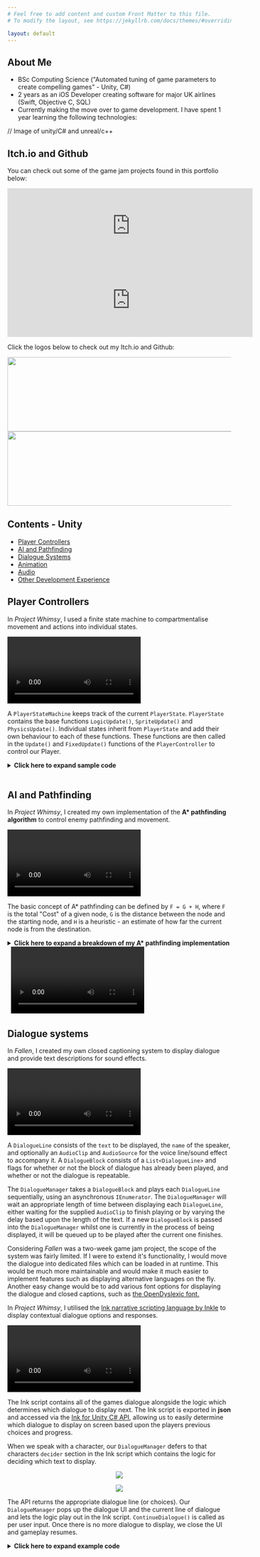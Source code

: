 ```yaml
---
# Feel free to add content and custom Front Matter to this file.
# To modify the layout, see https://jekyllrb.com/docs/themes/#overriding-theme-defaults

layout: default
---
```


## About Me

- BSc Computing Science ("Automated tuning of game parameters to create compelling games" - Unity, C#)
- 2 years as an iOS Developer creating software for major UK airlines (Swift, Objective C, SQL)
- Currently making the move over to game development. I have spent 1 year learning the following technologies:

// Image of unity/C# and unreal/c++

## Itch.io and Github

You can check out some of the game jam projects found in this portfolio below:

<iframe src="https://itch.io/embed/839543?linkback=true&amp;dark=true" width="552" height="167" frameborder="0"><a href="https://scottjams.itch.io/moonshot-2020">Moonshot 2020 by ScottJams</a></iframe>

<iframe src="https://itch.io/embed/1279025?linkback=true&amp;dark=true" width="552" height="167" frameborder="0"><a href="https://scottjams.itch.io/fallen">Fallen by ScottJams</a></iframe>

Click the logos below to check out my Itch.io and Github:

[<img src="https://user-images.githubusercontent.com/69112024/155595726-891831d3-346b-4f32-bf51-2f68e63bc1bb.png" width="552" height="167">](https://github.com/ScottJams)
[<img src="https://user-images.githubusercontent.com/69112024/155595141-fbcb892f-531d-422b-90cc-c720e3ba9b71.svg" width="552" height="167">](https://scottjams.itch.io/)


## Contents - Unity

- [Player Controllers](#player-controllers) 
- [AI and Pathfinding](#ai-and-pathfinding) 
- [Dialogue Systems](#dialogue-systems) 
- [Animation](#animation) 
- [Audio](#audio) 
- [Other Development Experience](#other-development-experience) 

## Player Controllers

In *Project Whimsy*, I used a finite state machine to compartmentalise movement and actions into individual states. 

<video src="https://user-images.githubusercontent.com/69112024/152352692-f6ee8042-9aa2-4a7e-8ee9-fdceab6ab3b8.mp4" controls="controls" style="max-width: 730px;">
</video>

A `PlayerStateMachine` keeps track of the current `PlayerState`. `PlayerState` contains the base functions `LogicUpdate()`, `SpriteUpdate()` and `PhysicsUpdate()`. Individual states inherit from `PlayerState` and add their own behaviour to each of these functions. These functions are then called in the `Update()` and `FixedUpdate()` functions of the `PlayerController` to control our Player.


<details><summary><b>Click here to expand sample code</b></summary>

<div markdown="1">
``` c#
public class PlayerController : MonoBehaviour 
{
	void Update()
	{
		// Current state logic and sprite updates
		movementStateMachine.LogicUpdate();
		movementStateMachine.SpriteUpdate();	
	}

	void FixedUpdate()
	{
		// Current state movement and physics updates
		movementStateMachine.PhysicsUpdate();
	}
}
```

</div></details>
&nbsp;

Some states might share a lot of functionality. For example, the actions we are able to perform in the `IdleState` and `WalkingState` are largely the same. To avoid code duplication, `GroundedState` inherits from `PlayerState` and adds common behaviours which dictate how our Player can move and act when grounded. `IdleState` and `WalkingState` then derive their base behaviour from `GroundedState` and can add their own specific functionality if required.

The following demonstrates this with very simple movement:

<details> <summary><b>Click here to expand sample code</b></summary>

<div markdown="1">
``` c#
public class WalkState : GroundedState 
{
	public override void PhysicsUpdate()
	{
		base.PhysicsUpdate();
	}
}

public class GroundedState : PlayerState
{
	public override void PhysicsUpdate()
	{
		// Simple movement, directly modifying velocity
		float horizontalInput = inputActions.HorizontalMoveInput;
		Vector2 newVelocity = Vector2.zero;
		if (horizontalInput != 0)
		{
			newVelocity.x = (horizontalInput > 0) ? 
			playerController.properties.WalkingSpeed : 
			-playerController.properties.WalkingSpeed;
		}
		newVelocity.y = 0;
		playerController.RigidBody2D.velocity = newVelocity;
	}
}
```

</div></details>
&nbsp;

## AI and Pathfinding

In *Project Whimsy*, I created my own implementation of the **A\* pathfinding algorithm** to control enemy pathfinding and movement.

<video src="https://user-images.githubusercontent.com/69112024/154096348-64eda84d-e279-40ce-a25c-3890e705801e.mp4" controls="controls" style="max-width: 730px;">
</video>

The basic concept of A* pathfinding can be defined by `F = G + H`, where `F` is the total "Cost" of a given node, `G` is the distance between the node and the starting node, and `H` is a heuristic - an estimate of how far the current node is from the destination. 

<details> <summary><b>Click here to expand a breakdown of my A* pathfinding implementation</b></summary>

<div markdown="1">
In order to implement this in Unity, I'd need to start with a way to create a graph of nodes to represent each area. Since the gameplay areas in *Project Whimsy* are comprised of 2D `Tilemaps`, I would need some sort of grid (rather than say, a `NavMesh` in a 3D setting). I created a `PathfindingGrid` component which would serve as my method of separating the game world into `PathfindingNode`s and give me a way to iterate through them.

After generating a suitable grid of nodes, I needed to look through them and figure out a path. By maintaining a list of nodes we want to look through (the `openList`) and nodes we've already looked at (the `closedList`), we can calculate the `F` cost for each node and work our way towards the destination. Once the destination is found, we can work our way backwards to get the finished path. 

The first step is to calculate the F cost for the starting node. G would be zero, since we're at the start. Our H cost is the estimated distance to the destination, ignoring any obstacles. In this case I chose Chebyshev distance as my heuristic, which is a roundabout way of saying you can move diagonally on the grid (8-directional movement). F is simply the total of these two values.

With the initial node calculated, we can begin our main loop:
- If the current node is the destination, work backwards to return our path.
- Add current node to the closed list.
- Look at all the neighbours of the current node which aren't obstacles or on the closed list.
- If we have a faster path to a neighbour than we previously did, update the neighbours F cost and add to open list.

We iterate this until the current node is the same as the destination node. If we run out of nodes on the open list, then there's no path available to the destination.

To put all of this into action, I combined it with a state machine as outlined earlier on (check [here](#player-controllers)). When the `Player` approaches our "Bee" enemy, it moves into a `Seeking` state and begins searching for a path to the `Player`. When the path is found, we convert it into a `List` of `Vector3` and display them using `DrawRay` for debugging purposes. The enemy moves along these vectors until it reaches the player, where presumably it deals some damage or gives them a nice warm hug.

There are myriad ways to improve upon this implementation. First and foremost, this doesn't account for the size of the collider the enemy has - I'm sure if an enemy was too large or the grid size wasn't suitable then an enemy could easily get stuck. There's a ton of optimisation to be found; as it stands, the main loop is always finding the current nodes neighbours, when these could definitely be stored in advance if the level had static ground obstacles. I'm sure there are many, many more improvements to be made - for now, this would suffice as a learning experiment!
</div></details>
&nbsp;

<video src="https://user-images.githubusercontent.com/69112024/155009972-743d038e-8258-4bbe-ade3-978d16ef9617.mp4" controls="controls" style="max-width: 730px;">
</video>
&nbsp;

## Dialogue systems

In *Fallen*, I created my own closed captioning system to display dialogue and provide text descriptions for sound effects. 

<video src="
https://user-images.githubusercontent.com/69112024/153856779-6cf8b766-5675-4564-863b-94b6058dc5b9.mp4" controls="controls" style="max-width: 730px;">
</video>

A `DialogueLine` consists of the `text` to be displayed, the `name` of the speaker, and optionally an `AudioClip` and `AudioSource` for the voice line/sound effect to accompany it. A `DialogueBlock` consists of a `List<DialogueLine>` and flags for whether or not the block of dialogue has already been played, and whether or not the dialogue is repeatable. 

The `DialogueManager` takes a `DialogueBlock` and plays each `DialogueLine` sequentially, using an asynchronous `IEnumerator`. The `DialogueManager` will wait an appropriate length of time between displaying each `DialogueLine`, either waiting for the supplied `AudioClip` to finish playing or by varying the delay based upon the length of the text. If a new `DialogueBlock` is passed into the `DialogueManager` whilst one is currently in the process of being displayed, it will be queued up to be played after the current one finishes.

Considering *Fallen* was a two-week game jam project, the scope of the system was fairly limited. If I were to extend it's functionality, I would move the dialogue into dedicated files which can be loaded in at runtime. This would be much more maintainable and would make it much easier to implement features such as displaying alternative languages on the fly. Another easy change would be to add various font options for displaying the dialogue and closed captions, such as [the OpenDyslexic font.](https://opendyslexic.org/)
&nbsp;

In *Project Whimsy*, I utilised the [Ink narrative scripting language by Inkle](https://www.inklestudios.com/ink/) to display contextual dialogue options and responses. 

<video src="https://user-images.githubusercontent.com/69112024/153493429-8adbd973-761a-4d42-88f0-8c7ba92a63dc.mp4" controls="controls" style="max-width: 730px;">
</video>

The Ink script contains all of the games dialogue alongside the logic which determines which dialogue to display next. The Ink script is exported in **json** and accessed via the [Ink for Unity C# API](https://github.com/inkle/ink-unity-integration), allowing us to easily determine which dialogue to display on screen based upon the players previous choices and progress.

When we speak with a character, our `DialogueManager` defers to that characters `decider` section in the Ink script which contains the logic for deciding which text to display. 

<p align="center">
  <img src="https://user-images.githubusercontent.com/69112024/153217288-eac3fb80-074d-4d8d-9400-c32714c07b57.PNG"/>
</p>

<p align="center">
  <img src="https://user-images.githubusercontent.com/69112024/153217266-437a4c6e-108e-4e82-9177-7dfa6b3514a6.PNG"/>
</p>

The API returns the appropriate dialogue line (or choices). Our `DialogueManager` pops up the dialogue UI and the current line of dialogue and lets the logic play out in the Ink script. `ContinueDialogue()` is called as per user input. Once there is no more dialogue to display, we close the UI and gameplay resumes.

<details> <summary><b>Click here to expand example code</b></summary>

<div markdown="1">
``` c#
private void ContinueDialogue()
{
	// Remove all current dialogue UI on screen
	RemoveChildren();

	// Get current choices
	int choiceCount = story.currentChoices.Count;

	// If there's no line of text to display, display choices or end dialogue
	if (!story.canContinue)
	{
		if (choiceCount == 0)
		{
			CloseDialogueBox();
			return;
		}

		DisplayDialogueBox();
		DisplayChoices();
		return;
	}

	// Gets the next line of the story
	string text = story.Continue();

	// If the next line is whitespace, skip over it
	if (text == "")
	{
		ContinueDialogue();
	}
	
	// Show box
	DisplayDialogueBox();
	// Removes any extra whitespace from the text
	text = text.Trim();
	// Display the text on screen
	CreateContentView(text);
	return;
}
```

</div></details>
&nbsp;


## Animation

In *Fallen*, I imported animations from [Mixamo](https://www.mixamo.com) and used an `Animator` to transition between them as appropriate. I also used `Animations` for fading in and out during scene transitions.

<video src="https://user-images.githubusercontent.com/69112024/155396952-c836e898-dc3d-484a-a2e4-007956fd6d87.mp4" controls="controls" style="max-width: 730px;">
</video>

Since this was a game jam project, I didn't commit to fully fleshing it out with animations such as rotating in position, moving diagonally, moving backwards and so forth - but it was a good introduction to blending between more complex `Animation` timelines.

In *Moonshot*, I first learned to use the `Animation` timeline to create simple animations for the various player states.

<video src="https://user-images.githubusercontent.com/69112024/155396916-688dc3fd-3b8f-4e11-9622-e8b06c2e8d68.mp4" controls="controls" style="max-width: 730px;">
</video>

I also used `Animators` in this project for basic UI effects, such as when picking up collectibles.

<video src="https://user-images.githubusercontent.com/69112024/155396943-cff7ed08-8685-4cd4-a857-9af3f7fddcfc.mp4" controls="controls" style="max-width: 730px;">
</video>

## Audio

In *Fallen*, I used a lot of spatial audio to contribute to the overall atmosphere.

<video src="https://user-images.githubusercontent.com/69112024/155536810-8cdeb24f-300e-4d5c-a0d2-964b1913174b.mp4" controls="controls" style="max-width: 730px;">
</video>

<video src="https://user-images.githubusercontent.com/69112024/155536837-264a2cc7-ef18-4295-9b58-58c113f82d5d.mp4" controls="controls" style="max-width: 730px;">
</video>

I also used various `AudioFilters` to create interesting effects, such as a `Low Pass Filter` to create this "muffled" sounding argument.

<video src="https://user-images.githubusercontent.com/69112024/155536869-65668379-b58c-42bb-8790-0d12e43c34c9.mp4" controls="controls" style="max-width: 730px;">
</video>

In all of these clips you can see that I tied sound effects to the player's `Animation` timeline to play sounds during walking animations. When the player's foot touches the ground during the `Walking` and `Running` states, an `AnimationEvent` is triggered. A script then checks for which type of ground we're currently walking over (wooden, concrete etc) and plays an appropriate sound effect. There's a good variety of sound effects for each different type of terrain in order to avoid repetition.


## Other development experience

I have **at least 2 years professional development experience** using the following platforms, languages, and tools:

<p align="center">
  <img src="https://user-images.githubusercontent.com/69112024/155584338-4f1413fe-0a7f-4f51-a161-faaec3e20840.png"/>
</p>